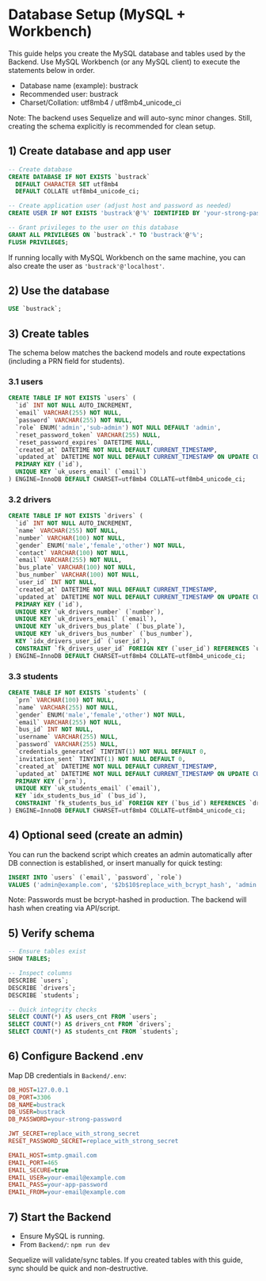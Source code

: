 # Database Setup (MySQL + Workbench)

This guide helps you create the MySQL database and tables used by the Backend. Use MySQL Workbench (or any MySQL client) to execute the statements below in order.

- Database name (example): bustrack
- Recommended user: bustrack
- Charset/Collation: utf8mb4 / utf8mb4_unicode_ci

Note: The backend uses Sequelize and will auto-sync minor changes. Still, creating the schema explicitly is recommended for clean setup.

## 1) Create database and app user

```sql
-- Create database
CREATE DATABASE IF NOT EXISTS `bustrack`
  DEFAULT CHARACTER SET utf8mb4
  DEFAULT COLLATE utf8mb4_unicode_ci;

-- Create application user (adjust host and password as needed)
CREATE USER IF NOT EXISTS 'bustrack'@'%' IDENTIFIED BY 'your-strong-password';

-- Grant privileges to the user on this database
GRANT ALL PRIVILEGES ON `bustrack`.* TO 'bustrack'@'%';
FLUSH PRIVILEGES;
```

If running locally with MySQL Workbench on the same machine, you can also create the user as `'bustrack'@'localhost'`.

## 2) Use the database

```sql
USE `bustrack`;
```

## 3) Create tables

The schema below matches the backend models and route expectations (including a PRN field for students).

### 3.1 users
```sql
CREATE TABLE IF NOT EXISTS `users` (
  `id` INT NOT NULL AUTO_INCREMENT,
  `email` VARCHAR(255) NOT NULL,
  `password` VARCHAR(255) NOT NULL,
  `role` ENUM('admin','sub-admin') NOT NULL DEFAULT 'admin',
  `reset_password_token` VARCHAR(255) NULL,
  `reset_password_expires` DATETIME NULL,
  `created_at` DATETIME NOT NULL DEFAULT CURRENT_TIMESTAMP,
  `updated_at` DATETIME NOT NULL DEFAULT CURRENT_TIMESTAMP ON UPDATE CURRENT_TIMESTAMP,
  PRIMARY KEY (`id`),
  UNIQUE KEY `uk_users_email` (`email`)
) ENGINE=InnoDB DEFAULT CHARSET=utf8mb4 COLLATE=utf8mb4_unicode_ci;
```

### 3.2 drivers
```sql
CREATE TABLE IF NOT EXISTS `drivers` (
  `id` INT NOT NULL AUTO_INCREMENT,
  `name` VARCHAR(255) NOT NULL,
  `number` VARCHAR(100) NOT NULL,
  `gender` ENUM('male','female','other') NOT NULL,
  `contact` VARCHAR(100) NOT NULL,
  `email` VARCHAR(255) NOT NULL,
  `bus_plate` VARCHAR(100) NOT NULL,
  `bus_number` VARCHAR(100) NOT NULL,
  `user_id` INT NOT NULL,
  `created_at` DATETIME NOT NULL DEFAULT CURRENT_TIMESTAMP,
  `updated_at` DATETIME NOT NULL DEFAULT CURRENT_TIMESTAMP ON UPDATE CURRENT_TIMESTAMP,
  PRIMARY KEY (`id`),
  UNIQUE KEY `uk_drivers_number` (`number`),
  UNIQUE KEY `uk_drivers_email` (`email`),
  UNIQUE KEY `uk_drivers_bus_plate` (`bus_plate`),
  UNIQUE KEY `uk_drivers_bus_number` (`bus_number`),
  KEY `idx_drivers_user_id` (`user_id`),
  CONSTRAINT `fk_drivers_user_id` FOREIGN KEY (`user_id`) REFERENCES `users`(`id`) ON DELETE CASCADE ON UPDATE CASCADE
) ENGINE=InnoDB DEFAULT CHARSET=utf8mb4 COLLATE=utf8mb4_unicode_ci;
```

### 3.3 students
```sql
CREATE TABLE IF NOT EXISTS `students` (
  `prn` VARCHAR(100) NOT NULL,
  `name` VARCHAR(255) NOT NULL,
  `gender` ENUM('male','female','other') NOT NULL,
  `email` VARCHAR(255) NOT NULL,
  `bus_id` INT NOT NULL,
  `username` VARCHAR(255) NULL,
  `password` VARCHAR(255) NULL,
  `credentials_generated` TINYINT(1) NOT NULL DEFAULT 0,
  `invitation_sent` TINYINT(1) NOT NULL DEFAULT 0,
  `created_at` DATETIME NOT NULL DEFAULT CURRENT_TIMESTAMP,
  `updated_at` DATETIME NOT NULL DEFAULT CURRENT_TIMESTAMP ON UPDATE CURRENT_TIMESTAMP,
  PRIMARY KEY (`prn`),
  UNIQUE KEY `uk_students_email` (`email`),
  KEY `idx_students_bus_id` (`bus_id`),
  CONSTRAINT `fk_students_bus_id` FOREIGN KEY (`bus_id`) REFERENCES `drivers`(`id`) ON DELETE CASCADE ON UPDATE CASCADE
) ENGINE=InnoDB DEFAULT CHARSET=utf8mb4 COLLATE=utf8mb4_unicode_ci;
```

## 4) Optional seed (create an admin)

You can run the backend script which creates an admin automatically after DB connection is established, or insert manually for quick testing:

```sql
INSERT INTO `users` (`email`, `password`, `role`)
VALUES ('admin@example.com', '$2b$10$replace_with_bcrypt_hash', 'admin');
```

Note: Passwords must be bcrypt-hashed in production. The backend will hash when creating via API/script.

## 5) Verify schema

```sql
-- Ensure tables exist
SHOW TABLES;

-- Inspect columns
DESCRIBE `users`;
DESCRIBE `drivers`;
DESCRIBE `students`;

-- Quick integrity checks
SELECT COUNT(*) AS users_cnt FROM `users`;
SELECT COUNT(*) AS drivers_cnt FROM `drivers`;
SELECT COUNT(*) AS students_cnt FROM `students`;
```

## 6) Configure Backend .env

Map DB credentials in `Backend/.env`:

```ini
DB_HOST=127.0.0.1
DB_PORT=3306
DB_NAME=bustrack
DB_USER=bustrack
DB_PASSWORD=your-strong-password

JWT_SECRET=replace_with_strong_secret
RESET_PASSWORD_SECRET=replace_with_strong_secret

EMAIL_HOST=smtp.gmail.com
EMAIL_PORT=465
EMAIL_SECURE=true
EMAIL_USER=your-email@example.com
EMAIL_PASS=your-app-password
EMAIL_FROM=your-email@example.com
```

## 7) Start the Backend

- Ensure MySQL is running.
- From `Backend/`: `npm run dev`

Sequelize will validate/sync tables. If you created tables with this guide, sync should be quick and non-destructive.
